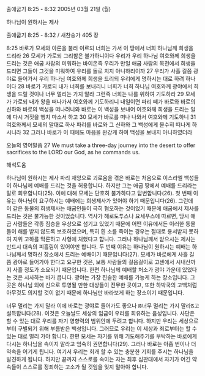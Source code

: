 출애굽기 8:25 - 8:32 
2005년 03월 21일 (월)

하나님이 원하시는 제사



출애굽기 8:25 - 8:32 / 새찬송가 405 장


8:25 바로가 모세와 아론을 불러 이르되 너희는 가서 이 땅에서 너희 하나님께 희생을 드리라 26 모세가 가로되 그리함은 불가하니이다 우리가 우리 하나님 여호와께 희생을 드리는 것은 애굽 사람의 미워하는 바이온즉 우리가 만일 애굽 사람의 목전에서 희생을 드리면 그들이 그것을 미워하여 우리를 돌로 치지 아니하리이까 27 우리가 사흘 길쯤 광야로 들어가서 우리 하나님 여호와께 희생을 드리되 우리에게 명하시는 대로 하려 하나이다 28 바로가 가로되 내가 너희를 보내리니 너희가 너희 하나님 여호와께 광야에서 희생을 드릴 것이나 너무 멀리는 가지 말라 그런즉 너희는 나를 위하여 기도하라 29 모세가 가로되 내가 왕을 떠나가서 여호와께 기도하리니 내일이면 파리 떼가 바로와 바로의 신하와 바로의 백성을 떠나려니와 바로는 이 백성을 보내어 여호와께 희생을 드리는 일에 다시 거짓을 행치 마소서 하고 30 모세가 바로를 떠나 나와서 여호와께 기도하니 31 여호와께서 모세의 말대로 하사 파리를 바로와 그 신하와 그 백성에게 몰수히 떠나게 하시니라 32 그러나 바로가 이 때에도 마음을 완강케 하여 백성을 보내지 아니하였더라 

오늘의 영어말씀 
27 We must take a three-day journey into the desert to offer sacrifices to the LORD our God, as he commands us.

해석도움





하나님이 원하시는 제사 
파리 재앙으로 괴로움을 겪은 바로는 처음으로 이스라엘 백성들이 하나님께 예배를 드리는 것을 허용합니다. 하지만 그는 애굽 땅에서 예배를 드리라는 말로 회유합니다(25). 이에 대해 모세는 단호히 불가하다고 답변합니다(26). 첫 번째 이유는 하나님이 요구하시는 예배에는 희생제사가 있어야 하기 때문입니다(26). 그런데 이 같은 동물의 희생제사는 애굽인들이 극히 혐오하는 것이었기 때문에 애굽에서 제사를 드리는 것은 불가능한 것이었습니다. 역사가 헤로도투스나 요세푸스에 따르면, 당시 애굽 사람들은 각종 짐승을 우상으로 섬기고 있었기 때문에 어떤 이유에서든 이러한 동물들이 해를 받지 않도록 보호하였으며, 특히 흰 소를 죽이는 경우는 절대로 용서받지 못하여 지위 고하를 막론하고 사형에 처했다고 합니다. 그러나 하나님께서 받으시는 제사는 반드시 대속의 피흘림이 있어야만 합니다. 두 번째 이유는 하나님이 원하시는 예배는 하나님께서 명하신 장소에서 드리는 예배이기 때문입니다(27). 모세가 바로에게 사흘 길쯤 광야로 들어가야 한다고 요구한 것은, 보통 사람들의 걸음걸이로 고센에서 시내산까지 사흘 정도가 소요되기 때문입니다. 한편 하나님께 예배할 처소가 광야 가운데 있었다는 것은 시사하는 바가 큽니다. 광야는 가장 진솔한 예배를 가능케 하는 장소입니다. 그곳은 하나님 외에 신으로 투영될 만한 대상들이 전무한 곳이고, 또한 하박국의 고백처럼 아무것도 의지할 것이 없기 때문에 하나님만 바라보게 하는 장소이기 때문입니다. 

너무 멀리는 가지 말라 
이에 바로는 광야로 들어가도 좋으나 ꡐ너무 멀리는 가지 말라ꡑ고 설득합니다(28). 이것은 오늘날도 세상의 임금이 우리를 회유하는 음성입니다. 사단은 할 수 있는 대로 우리를 자기 영향력의 범위안에 두려고 합니다. 하지만 우리는 세상으로부터 구별되기 위해 부름받은 백성입니다. 그러므로 우리는 이 세상과 죄로부터는 할 수 있는 대로 멀리 가야 합니다. 한편 모세는 자기를 위해 기도해주기를 부탁하는 바로에게 다시는 하나님을 속이지 말라고 엄숙히 권면합니다(29). 그러나 바로는 아홉 번이나 더 약속을 어기게 됩니다. 여기서 우리는 회개 할 수 있는 충분한 기회를 주시는 하나님을 발견하게 됩니다. 하지만 끝까지 스스로를 속이는 자는 최후 심판대에서 자기가 어긴 약속들이 스스로를 정죄하는 고소가 될 것임을 잊지 말아야 합니다.